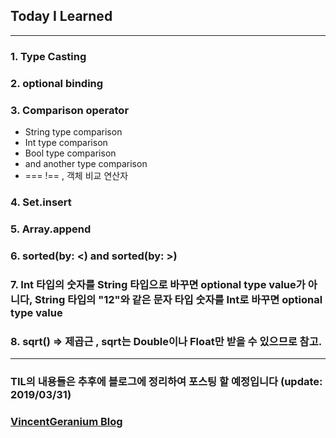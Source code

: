## Today I Learned

---

### 1. Type Casting  

### 2. optional binding  

### 3. Comparison operator
- String type comparison
- Int type comparison
- Bool type comparison
- and another type comparison
- === !== , 객체 비교 연산자

### 4. Set.insert

### 5. Array.append

### 6. sorted(by: <) and sorted(by: >)

### 7. Int 타입의 숫자를 String 타입으로 바꾸면 optional type value가 아니다, String 타입의 "12"와 같은 문자 타입 숫자를 Int로 바꾸면 optional type value

### 8. sqrt() => 제곱근 , sqrt는 Double이나 Float만 받을 수 있으므로 참고.

---

### TIL의 내용들은 추후에 블로그에 정리하여 포스팅 할 예정입니다 (update: 2019/03/31)

### [VincentGeranium Blog](https://vincentgeranium.github.io/)
